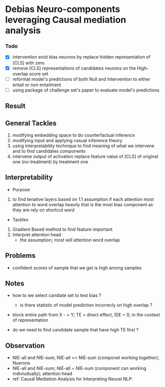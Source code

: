 # Debias Neuro-components leveraging Causal mediation analysis

### Todo
-  [x] intervention exist bias neurons by replace hidden representation of [CLS] with zero
-  [x] remove [CLS] representations of candidates neurons on the High-overlap score set 
-  [ ] reformat model's predictions of both Null and Intervention to either entail or non entailment
-  [ ] using package of challenge set's paper to evaluate model's predictions

## Result

## General Tackles
1. modifying embedding space to do counterfactual inference
2. modifying input and applying casual inference theory 
3. using interpretability technique to find meaning of what we intervene and to find candidates components
4. intervene output of activation replace feature value of [CLS] of original one (no-treatment) by treatment one 


## Interpretability

* Purpose 

1. to find tenative layers based on
    1.1 assumption if each attention most attention to word overlap heavily that is the most bias component 
as they are rely on shortcut word

* Tackles

1. Gradient Based method to find feature important
2. Interpret attention head 
    - the assumption; most will attention word overlap



## Problems
- confident scores of sample that we get is high among samples 


## Notes

- how to we select candiate set to test bias ?
    - is there statistic of model prediction incorrecly on high overlap ?


- block entire path from X - > Y; TE = direct effect, IDE = 0; in the context of representation
- do we need to find candidate sample that have high TE first ?


## Observation 

- NIE-all and NIE-sum; NIE-all << NIE-sum (componet working together); Nuerons
- NIE-all and NIE-sum; NIE-all ~ NIE-sum (component can working indiviudually); attention head
- ref: Causal Mediation Analysis for Interpreting Neural NLP:
